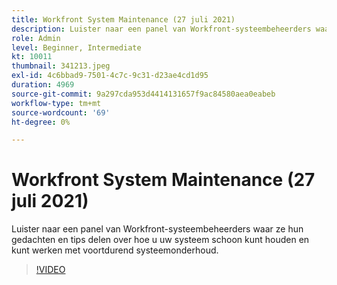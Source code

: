 ```yaml
---
title: Workfront System Maintenance (27 juli 2021)
description: Luister naar een panel van Workfront-systeembeheerders waar ze hun gedachten en tips delen over hoe u uw systeem schoon kunt houden en kunt blijven werken met het continue systeem... (Beschrijvingen moeten tussen de 60 en 160 tekens lang zijn)
role: Admin
level: Beginner, Intermediate
kt: 10011
thumbnail: 341213.jpeg
exl-id: 4c6bbad9-7501-4c7c-9c31-d23ae4cd1d95
duration: 4969
source-git-commit: 9a297cda953d4414131657f9ac84580aea0eabeb
workflow-type: tm+mt
source-wordcount: '69'
ht-degree: 0%

---
```


# Workfront System Maintenance (27 juli 2021)

Luister naar een panel van Workfront-systeembeheerders waar ze hun gedachten en tips delen over hoe u uw systeem schoon kunt houden en kunt werken met voortdurend systeemonderhoud.

>[!VIDEO](https://video.tv.adobe.com/v/341213/?quality=12&learn=on)
